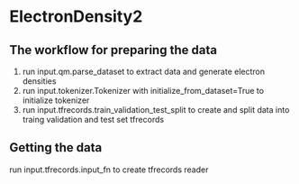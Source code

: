 # ElectronDensity2

## The workflow for preparing the data
1. run input.qm.parse_dataset to extract data and generate electron densities
2. run input.tokenizer.Tokenizer with initialize_from_dataset=True to initialize tokenizer
3. run input.tfrecords.train_validation_test_split to create and split data into traing validation and test   set tfrecords

## Getting the data
run input.tfrecords.input_fn to create tfrecords reader


